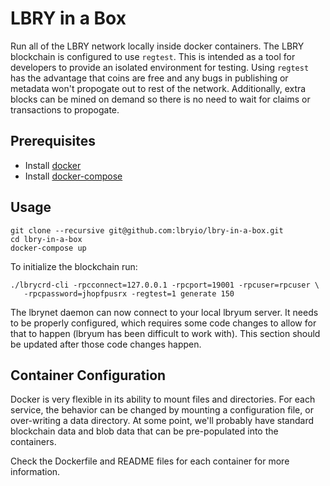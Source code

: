 # LBRY in a Box

Run all of the LBRY network locally inside docker containers. The LBRY
blockchain is configured to use `regtest`. This is intended as a tool
for developers to provide an isolated environment for testing.  Using
`regtest` has the advantage that coins are free and any bugs in
publishing or metadata won't propogate out to rest of the
network. Additionally, extra blocks can be mined on demand so there is
no need to wait for claims or transactions to propogate.

## Prerequisites 

- Install [docker](https://docs.docker.com/engine/installation/)
- Install [docker-compose](https://github.com/docker/compose/releases)

## Usage

    git clone --recursive git@github.com:lbryio/lbry-in-a-box.git
    cd lbry-in-a-box
    docker-compose up

To initialize the blockchain run:

 ```
 ./lbrycrd-cli -rpcconnect=127.0.0.1 -rpcport=19001 -rpcuser=rpcuser \
    -rpcpassword=jhopfpusrx -regtest=1 generate 150
 ```

The lbrynet daemon can now connect to your local lbryum server.  It
needs to be properly configured, which requires some code changes to allow
for that to happen (lbryum has been difficult to work with). This section
should be updated after those code changes happen.


## Container Configuration

Docker is very flexible in its ability to mount files and directories.
For each service, the behavior can be changed by mounting a
configuration file, or over-writing a data directory. At some point,
we'll probably have standard blockchain data and blob data that can be
pre-populated into the containers.

Check the Dockerfile and README files for each container for more information.


